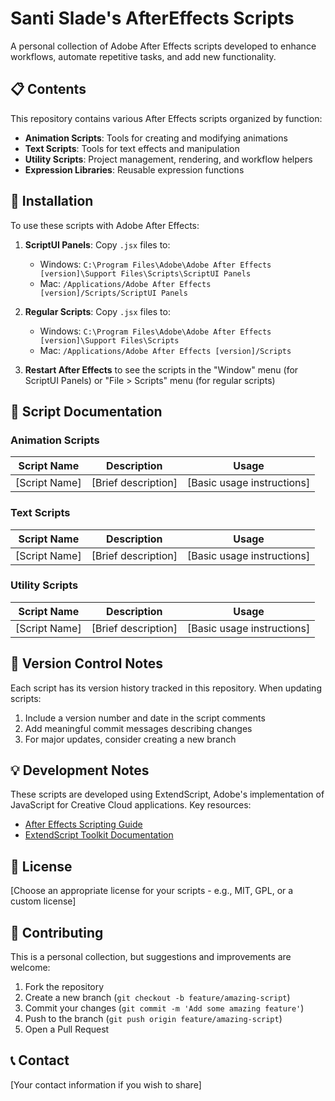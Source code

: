 # Santi Slade's AfterEffects Scripts
A personal collection of Adobe After Effects scripts developed to enhance workflows, automate repetitive tasks, and add new functionality.

## 📋 Contents

This repository contains various After Effects scripts organized by function:

- **Animation Scripts**: Tools for creating and modifying animations
- **Text Scripts**: Tools for text effects and manipulation
- **Utility Scripts**: Project management, rendering, and workflow helpers
- **Expression Libraries**: Reusable expression functions

## 🚀 Installation

To use these scripts with Adobe After Effects:

1. **ScriptUI Panels**: Copy `.jsx` files to:
   - Windows: `C:\Program Files\Adobe\Adobe After Effects [version]\Support Files\Scripts\ScriptUI Panels`
   - Mac: `/Applications/Adobe After Effects [version]/Scripts/ScriptUI Panels`

2. **Regular Scripts**: Copy `.jsx` files to:
   - Windows: `C:\Program Files\Adobe\Adobe After Effects [version]\Support Files\Scripts`
   - Mac: `/Applications/Adobe After Effects [version]/Scripts`

3. **Restart After Effects** to see the scripts in the "Window" menu (for ScriptUI Panels) or "File > Scripts" menu (for regular scripts)

## 📜 Script Documentation

### Animation Scripts

| Script Name | Description | Usage |
|-------------|-------------|-------|
| [Script Name] | [Brief description] | [Basic usage instructions] |

### Text Scripts

| Script Name | Description | Usage |
|-------------|-------------|-------|
| [Script Name] | [Brief description] | [Basic usage instructions] |

### Utility Scripts

| Script Name | Description | Usage |
|-------------|-------------|-------|
| [Script Name] | [Brief description] | [Basic usage instructions] |

## 🔄 Version Control Notes

Each script has its version history tracked in this repository. When updating scripts:

1. Include a version number and date in the script comments
2. Add meaningful commit messages describing changes
3. For major updates, consider creating a new branch

## 💡 Development Notes

These scripts are developed using ExtendScript, Adobe's implementation of JavaScript for Creative Cloud applications. Key resources:

- [After Effects Scripting Guide](https://ae-scripting.docsforadobe.dev/)
- [ExtendScript Toolkit Documentation](https://extendscript.docsforadobe.dev/)

## 📄 License

[Choose an appropriate license for your scripts - e.g., MIT, GPL, or a custom license]

## 🤝 Contributing

This is a personal collection, but suggestions and improvements are welcome:

1. Fork the repository
2. Create a new branch (`git checkout -b feature/amazing-script`)
3. Commit your changes (`git commit -m 'Add some amazing feature'`)
4. Push to the branch (`git push origin feature/amazing-script`)
5. Open a Pull Request

## 📞 Contact

[Your contact information if you wish to share]
